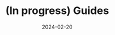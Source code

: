 ---
title: (In progress) Guides
description: User Guides linked to the application.
date: 2024-02-20
weight: #9
hide_summary: true

---